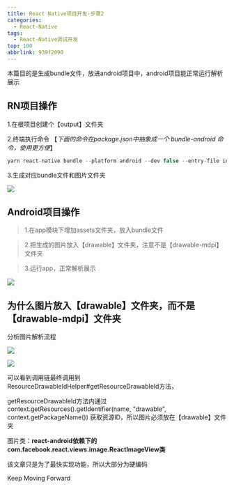 ```yaml
---
title: React Native项目开发-步骤2
categories:
  - React-Native
tags:
  - React-Native调试开发
top: 100
abbrlink: 939f2090
---
```






本篇目的是生成bundle文件，放进android项目中，android项目能正常运行解析展示

<!-- more -->



## RN项目操作

1.在根项目创建个【output】文件夹

2.终端执行命令 【*下面的命令在package.json中抽象成一个 bundle-android 命令，使用更方便*】

```javascript
yarn react-native bundle --platform android --dev false --entry-file index.js --bundle-output ./output/index.android.bundle --assets-dest ./output
```

3.生成对应bundle文件和图片文件夹

![](https://s3.bmp.ovh/imgs/2024/04/06/fb997caf65cadc08.png)



## Android项目操作

> 1.在app模块下增加assets文件夹，放入bundle文件

> 2.把生成的图片放入【drawable】文件夹，注意不是【drawable-mdpi】文件夹

> 3.运行app，正常解析展示

![](https://s3.bmp.ovh/imgs/2024/04/06/f8b2a4d302c63846.png)





<font color="white">  </font>

## 为什么图片放入【drawable】文件夹，而不是【drawable-mdpi】文件夹

分析图片解析流程

![](https://s3.bmp.ovh/imgs/2024/04/06/fd3583e3f3f081ac.png)

![](https://s3.bmp.ovh/imgs/2024/04/06/06eca95670908b57.png)



可以看到调用链最终调用到ResourceDrawableIdHelper#getResourceDrawableId方法，

getResourceDrawableId方法内通过 context.getResources().getIdentifier(name, "drawable", context.getPackageName()) 获取资源ID，所以图片必须放在【drawable】文件夹



图片类：**react-android依赖下的 com.facebook.react.views.image.ReactImageView类**





该文章只是为了最快实现功能，所以大部分为硬编码



Keep Moving Forward
